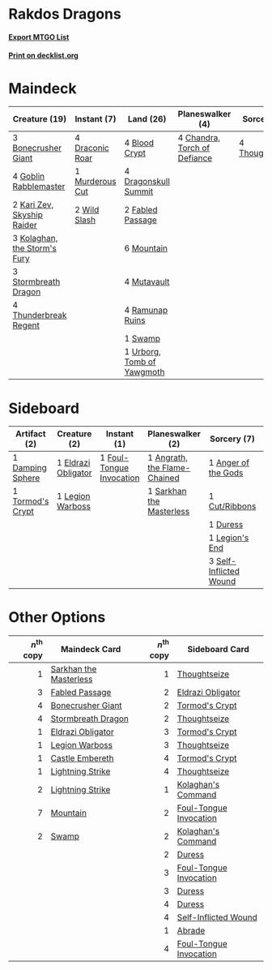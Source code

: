 # Rakdos Dragons

#### [Export MTGO List](../collection/Rakdos%20Dragons/Rakdos%20Dragons.txt)
#### [Print on decklist.org](http://decklist.org/?deckmain=4%09Blood%20Crypt%0A3%09Bonecrusher%20Giant%0A4%09Chandra,%20Torch%20of%20Defiance%0A4%09Draconic%20Roar%0A4%09Dragonskull%20Summit%0A2%09Fabled%20Passage%0A4%09Goblin%20Rabblemaster%0A2%09Kari%20Zev,%20Skyship%20Raider%0A3%09Kolaghan,%20the%20Storm's%20Fury%0A6%09Mountain%0A1%09Murderous%20Cut%0A4%09Mutavault%0A4%09Ramunap%20Ruins%0A3%09Stormbreath%20Dragon%0A1%09Swamp%0A4%09Thoughtseize%0A4%09Thunderbreak%20Regent%0A1%09Urborg,%20Tomb%20of%20Yawgmoth%0A2%09Wild%20Slash&deckside=1%09Agonizing%20Remorse%0A1%09Anger%20of%20the%20Gods%0A1%09Angrath,%20the%20Flame-Chained%0A1%09Cut/Ribbons%0A1%09Damping%20Sphere%0A1%09Duress%0A1%09Eldrazi%20Obligator%0A1%09Foul-Tongue%20Invocation%0A1%09Legion%20Warboss%0A1%09Legion's%20End%0A1%09Sarkhan%20the%20Masterless%0A3%09Self-Inflicted%20Wound%0A1%09Tormod's%20Crypt)
# Maindeck

|                                             Creature (19)                                             |                                       Instant (7)                                        |                                              Land (26)                                              |                                           Planeswalker (4)                                            |                                       Sorcery (4)                                       |
|-------------------------------------------------------------------------------------------------------|------------------------------------------------------------------------------------------|-----------------------------------------------------------------------------------------------------|-------------------------------------------------------------------------------------------------------|-----------------------------------------------------------------------------------------|
|3 [Bonecrusher Giant](http://gatherer.wizards.com/Pages/Card/Details.aspx?multiverseid=473077)         |4 [Draconic Roar](http://gatherer.wizards.com/Pages/Card/Details.aspx?multiverseid=394539)|4 [Blood Crypt](http://gatherer.wizards.com/Pages/Card/Details.aspx?multiverseid=97102)              |4 [Chandra, Torch of Defiance](http://gatherer.wizards.com/Pages/Card/Details.aspx?multiverseid=417683)|4 [Thoughtseize](http://gatherer.wizards.com/Pages/Card/Details.aspx?multiverseid=438676)|
|4 [Goblin Rabblemaster](http://gatherer.wizards.com/Pages/Card/Details.aspx?multiverseid=438486)       |1 [Murderous Cut](http://gatherer.wizards.com/Pages/Card/Details.aspx?multiverseid=386613)|4 [Dragonskull Summit](http://gatherer.wizards.com/Pages/Card/Details.aspx?multiverseid=420909)      |                                                                                                       |                                                                                         |
|2 [Kari Zev, Skyship Raider](http://gatherer.wizards.com/Pages/Card/Details.aspx?multiverseid=423754)  |2 [Wild Slash](http://gatherer.wizards.com/Pages/Card/Details.aspx?multiverseid=391959)   |2 [Fabled Passage](http://gatherer.wizards.com/Pages/Card/Details.aspx?multiverseid=473206)          |                                                                                                       |                                                                                         |
|3 [Kolaghan, the Storm's Fury](http://gatherer.wizards.com/Pages/Card/Details.aspx?multiverseid=433108)|                                                                                          |6 [Mountain](http://gatherer.wizards.com/Pages/Card/Details.aspx?multiverseid=439859)                |                                                                                                       |                                                                                         |
|3 [Stormbreath Dragon](http://gatherer.wizards.com/Pages/Card/Details.aspx?multiverseid=373679)        |                                                                                          |4 [Mutavault](http://gatherer.wizards.com/Pages/Card/Details.aspx?multiverseid=370733)               |                                                                                                       |                                                                                         |
|4 [Thunderbreak Regent](http://gatherer.wizards.com/Pages/Card/Details.aspx?multiverseid=394730)       |                                                                                          |4 [Ramunap Ruins](http://gatherer.wizards.com/Pages/Card/Details.aspx?multiverseid=430870)           |                                                                                                       |                                                                                         |
|                                                                                                       |                                                                                          |1 [Swamp](http://gatherer.wizards.com/Pages/Card/Details.aspx?multiverseid=439858)                   |                                                                                                       |                                                                                         |
|                                                                                                       |                                                                                          |1 [Urborg, Tomb of Yawgmoth](http://gatherer.wizards.com/Pages/Card/Details.aspx?multiverseid=383425)|                                                                                                       |                                                                                         |


# Sideboard

|                                       Artifact (2)                                        |                                         Creature (2)                                         |                                            Instant (1)                                            |                                           Planeswalker (2)                                            |                                           Sorcery (7)                                           |    Unknown (1)    |
|-------------------------------------------------------------------------------------------|----------------------------------------------------------------------------------------------|---------------------------------------------------------------------------------------------------|-------------------------------------------------------------------------------------------------------|-------------------------------------------------------------------------------------------------|-------------------|
|1 [Damping Sphere](http://gatherer.wizards.com/Pages/Card/Details.aspx?multiverseid=443101)|1 [Eldrazi Obligator](http://gatherer.wizards.com/Pages/Card/Details.aspx?multiverseid=407606)|1 [Foul-Tongue Invocation](http://gatherer.wizards.com/Pages/Card/Details.aspx?multiverseid=394577)|1 [Angrath, the Flame-Chained](http://gatherer.wizards.com/Pages/Card/Details.aspx?multiverseid=439809)|1 [Anger of the Gods](http://gatherer.wizards.com/Pages/Card/Details.aspx?multiverseid=438682)   |1 Agonizing Remorse|
|1 [Tormod's Crypt](http://gatherer.wizards.com/Pages/Card/Details.aspx?multiverseid=389723)|1 [Legion Warboss](http://gatherer.wizards.com/Pages/Card/Details.aspx?multiverseid=452859)   |                                                                                                   |1 [Sarkhan the Masterless](http://gatherer.wizards.com/Pages/Card/Details.aspx?multiverseid=461070)    |1 [Cut/Ribbons](http://gatherer.wizards.com/Pages/Card/Details.aspx?multiverseid=426925)         |                   |
|                                                                                           |                                                                                              |                                                                                                   |                                                                                                       |1 [Duress](http://gatherer.wizards.com/Pages/Card/Details.aspx?multiverseid=14557)               |                   |
|                                                                                           |                                                                                              |                                                                                                   |                                                                                                       |1 [Legion's End](http://gatherer.wizards.com/Pages/Card/Details.aspx?multiverseid=466860)        |                   |
|                                                                                           |                                                                                              |                                                                                                   |                                                                                                       |3 [Self-Inflicted Wound](http://gatherer.wizards.com/Pages/Card/Details.aspx?multiverseid=394686)|                   |


# Other Options

|*n*<sup>th</sup> copy|                                          Maindeck Card                                          |*n*<sup>th</sup> copy|                                         Sideboard Card                                          |
|--------------------:|-------------------------------------------------------------------------------------------------|--------------------:|-------------------------------------------------------------------------------------------------|
|                    1|[Sarkhan the Masterless](http://gatherer.wizards.com/Pages/Card/Details.aspx?multiverseid=461070)|                    1|[Thoughtseize](http://gatherer.wizards.com/Pages/Card/Details.aspx?multiverseid=438676)          |
|                    3|[Fabled Passage](http://gatherer.wizards.com/Pages/Card/Details.aspx?multiverseid=473206)        |                    2|[Eldrazi Obligator](http://gatherer.wizards.com/Pages/Card/Details.aspx?multiverseid=407606)     |
|                    4|[Bonecrusher Giant](http://gatherer.wizards.com/Pages/Card/Details.aspx?multiverseid=473077)     |                    2|[Tormod's Crypt](http://gatherer.wizards.com/Pages/Card/Details.aspx?multiverseid=389723)        |
|                    4|[Stormbreath Dragon](http://gatherer.wizards.com/Pages/Card/Details.aspx?multiverseid=373679)    |                    2|[Thoughtseize](http://gatherer.wizards.com/Pages/Card/Details.aspx?multiverseid=438676)          |
|                    1|[Eldrazi Obligator](http://gatherer.wizards.com/Pages/Card/Details.aspx?multiverseid=407606)     |                    3|[Tormod's Crypt](http://gatherer.wizards.com/Pages/Card/Details.aspx?multiverseid=389723)        |
|                    1|[Legion Warboss](http://gatherer.wizards.com/Pages/Card/Details.aspx?multiverseid=452859)        |                    3|[Thoughtseize](http://gatherer.wizards.com/Pages/Card/Details.aspx?multiverseid=438676)          |
|                    1|[Castle Embereth](http://gatherer.wizards.com/Pages/Card/Details.aspx?multiverseid=473201)       |                    4|[Tormod's Crypt](http://gatherer.wizards.com/Pages/Card/Details.aspx?multiverseid=389723)        |
|                    1|[Lightning Strike](http://gatherer.wizards.com/Pages/Card/Details.aspx?multiverseid=383299)      |                    4|[Thoughtseize](http://gatherer.wizards.com/Pages/Card/Details.aspx?multiverseid=438676)          |
|                    2|[Lightning Strike](http://gatherer.wizards.com/Pages/Card/Details.aspx?multiverseid=383299)      |                    1|[Kolaghan's Command](http://gatherer.wizards.com/Pages/Card/Details.aspx?multiverseid=394613)    |
|                    7|[Mountain](http://gatherer.wizards.com/Pages/Card/Details.aspx?multiverseid=439859)              |                    2|[Foul-Tongue Invocation](http://gatherer.wizards.com/Pages/Card/Details.aspx?multiverseid=394577)|
|                    2|[Swamp](http://gatherer.wizards.com/Pages/Card/Details.aspx?multiverseid=439858)                 |                    2|[Kolaghan's Command](http://gatherer.wizards.com/Pages/Card/Details.aspx?multiverseid=394613)    |
|                     |                                                                                                 |                    2|[Duress](http://gatherer.wizards.com/Pages/Card/Details.aspx?multiverseid=14557)                 |
|                     |                                                                                                 |                    3|[Foul-Tongue Invocation](http://gatherer.wizards.com/Pages/Card/Details.aspx?multiverseid=394577)|
|                     |                                                                                                 |                    3|[Duress](http://gatherer.wizards.com/Pages/Card/Details.aspx?multiverseid=14557)                 |
|                     |                                                                                                 |                    4|[Duress](http://gatherer.wizards.com/Pages/Card/Details.aspx?multiverseid=14557)                 |
|                     |                                                                                                 |                    4|[Self-Inflicted Wound](http://gatherer.wizards.com/Pages/Card/Details.aspx?multiverseid=394686)  |
|                     |                                                                                                 |                    1|[Abrade](http://gatherer.wizards.com/Pages/Card/Details.aspx?multiverseid=430772)                |
|                     |                                                                                                 |                    4|[Foul-Tongue Invocation](http://gatherer.wizards.com/Pages/Card/Details.aspx?multiverseid=394577)|

